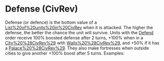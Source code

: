 # Defense (CivRev)

Defense (or defence) is the bottom value of a [List%20of%20units%20in%20CivRev](unit) when it is attacked. The higher the defense, the better the chance the unit will survive. Units with the [Defend](Defend) order receive 100% boosted defense after 2 turns, +100% when in a [City%20%28CivRev%29](city) with [Walls%20%28CivRev%29](Walls), and +50% if it has a [Palace%20%28CivRev%29](Palace). They also make fortresses when outside cities to give another +100% boost after 5 turns.
Examples: